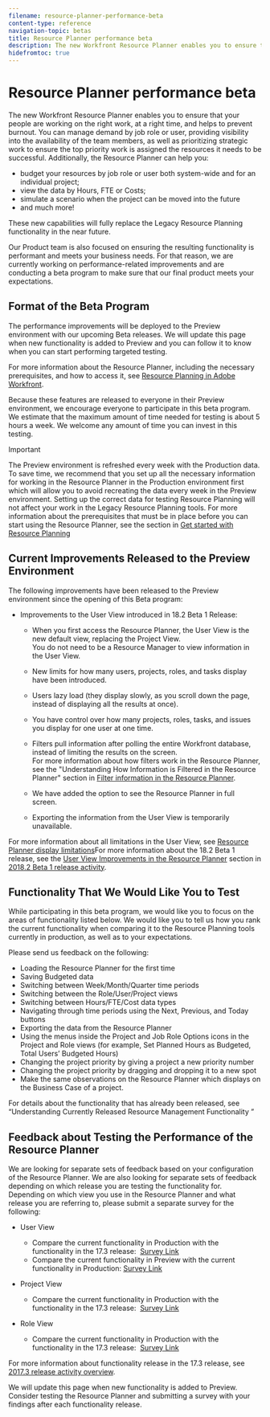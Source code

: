 ```yaml
---
filename: resource-planner-performance-beta
content-type: reference
navigation-topic: betas
title: Resource Planner performance beta
description: The new Workfront Resource Planner enables you to ensure that your people are working on the right work, at a right time, and helps to prevent burnout. You can manage demand by job role or user, providing visibility into the availability of the team members, as well as prioritizing strategic work to ensure the top priority work is assigned the resources it needs to be successful. Additionally, the Resource Planner can help you:
hidefromtoc: true
---
```


# Resource Planner performance beta

The new Workfront Resource Planner enables you to ensure that your people are working on the right work, at a right time, and helps to prevent burnout. You can manage demand by job role or user, providing visibility into the availability of the team members, as well as prioritizing strategic work to ensure the top priority work is assigned the resources it needs to be successful. Additionally, the Resource Planner can help you:

* budget your resources by job role or user both system-wide and for an individual project;
* view the data by Hours, FTE or Costs;
* simulate a scenario when the project can be moved into the future 
* and much more!

These new capabilities will fully replace the Legacy Resource Planning functionality in the near future.

Our Product team is also focused on ensuring the resulting functionality is performant and meets your business needs. For that reason, we are currently working on performance-related improvements and are conducting a beta program to make sure that our final product meets your expectations.

## Format of the Beta Program

The performance improvements will be deployed to the Preview environment with our upcoming Beta releases. We will update this page when new functionality is added to Preview and you can follow it to know when you can start performing targeted testing.

For more information about the Resource Planner, including the necessary prerequisites, and how to access it, see [Resource Planning in Adobe Workfront](../../resource-mgmt/resource-planning/resource-planning-overview.md).

Because these features are released to everyone in their Preview environment, we encourage everyone to participate in this beta program. We estimate that the maximum amount of time needed for testing is about 5 hours a week. We welcome any amount of time you can invest in this testing.

>[!IMPORTANT]
>
>The Preview environment is refreshed every week with the Production data. To save time, we recommend that you set up all the necessary information for working in the Resource Planner in the Production environment first which will allow you to avoid recreating the data every week in the Preview environment. Setting up the correct data for testing Resource Planning will not affect your work in the Legacy Resource Planning tools. For more information about the prerequisites that must be in place before you can start using the Resource Planner, see the section in [Get started with Resource Planning](../../resource-mgmt/resource-planning/get-started-resource-planning.md)

## Current Improvements Released to the Preview Environment

The following improvements have been released to the Preview environment since the opening of this Beta program:

* Improvements to the User View introduced in 18.2 Beta 1 Release:

   * When you first access the Resource Planner, the User View is the new default view, replacing the Project View.  
     You do not need to be a Resource Manager to view information in the User View.&nbsp;
   * New limits for how many users, projects, roles, and tasks display have been introduced.
   * Users lazy load (they display slowly, as you scroll down the page, instead of displaying all the results at once).&nbsp;
   * You have control over how many projects, roles, tasks, and issues you display for one user at one time.&nbsp;
   * Filters pull information after polling the entire Workfront database, instead of limiting the results on the screen.  
     For more information about how filters work in the Resource Planner, see the "Understanding How Information is Filtered in the Resource Planner" section in [Filter information in the Resource Planner](../../resource-mgmt/resource-planning/filter-resource-planner.md).
   
   * We have added the option to see the Resource Planner in full screen.&nbsp;
   * Exporting the information from the User View is temporarily unavailable.&nbsp;

For more information about all limitations in the User View, see [Resource Planner display limitations](../../resource-mgmt/resource-planning/resource-planner-display-limitations.md)For more information about the 18.2 Beta 1 release, see the [User View Improvements in the Resource Planner](../../product-announcements/product-releases/quarterly-release-archive/2018.2-release-activity/2018.2-beta-1-release-activity.md#user-view-improvements-in-the-resource-planner) section in [2018.2 Beta 1 release activity](../../product-announcements/product-releases/quarterly-release-archive/2018.2-release-activity/2018.2-beta-1-release-activity.md).

## Functionality That We Would Like You to Test

While participating in this beta program, we would like you to focus on the areas of functionality listed below. We would like you to tell us how you rank the current functionality when comparing it to the Resource Planning tools currently in production, as well as to your expectations.

Please send us feedback on the following:

* Loading the Resource Planner for the first time
* Saving Budgeted data
* Switching between Week/Month/Quarter time periods
* Switching between the Role/User/Project views
* Switching between Hours/FTE/Cost data types
* Navigating through time periods using the Next, Previous, and Today buttons
* Exporting the data from the Resource Planner
* Using the menus inside the Project and Job Role Options icons in the Project and Role views (for example, Set Planned Hours as Budgeted, Total Users’ Budgeted Hours)
* Changing the project priority by giving a project a new priority number
* Changing the project priority by dragging and dropping it to a new spot
* Make the same observations on the Resource Planner which displays on the Business Case of a project.

For details about the functionality that has already been released, see “Understanding Currently Released Resource Management Functionality ”

## Feedback about Testing the Performance of the Resource Planner

We are looking for separate sets of feedback based on your configuration of the Resource Planner. We are also looking for separate sets of feedback depending on which release you are testing the functionality for.  
Depending on which view you use in the Resource Planner and what release you are referring to, please submit a separate survey for the following:&nbsp;

* User View

   * Compare the current functionality in Production with the functionality in the 17.3 release:&nbsp; [Survey Link](https://goo.gl/forms/VHvL7Kb0vsNo6yo83)
   * Compare the current functionality in Preview with the current functionality in Production: [Survey Link](https://goo.gl/forms/AOwa4dPxTK3yVRcO2)

* Project View

   * Compare the current functionality in Production with the functionality in the 17.3 release:&nbsp; [Survey Link](https://goo.gl/forms/qjgROLMKo0hIr2Wq1)

* Role View

   * Compare the current functionality in Production with the functionality in the 17.3 release:&nbsp; [Survey Link](https://goo.gl/forms/ztio5oZ6LUNmHPyu1)

For more information about functionality release in the 17.3 release, see [2017.3 release activity overview](../../product-announcements/product-releases/quarterly-release-archive/2017.3-release-activity/2017.3-release-activity-overview.md).

We will update this page when new functionality is added to Preview. Consider testing the Resource Planner and submitting a survey with your findings after each functionality release.
